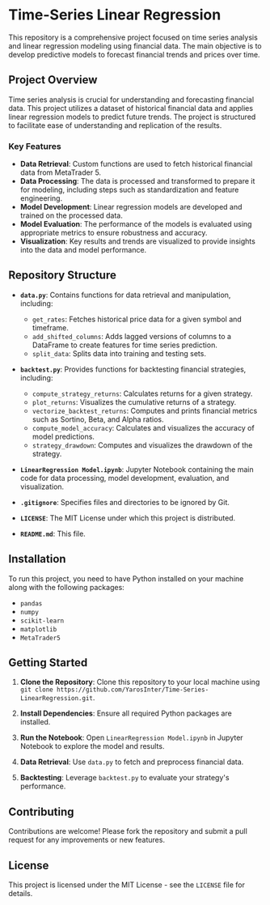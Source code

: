 # Time-Series Linear Regression

This repository is a comprehensive project focused on time series analysis and linear regression modeling using financial data. The main objective is to develop predictive models to forecast financial trends and prices over time.

## Project Overview

Time series analysis is crucial for understanding and forecasting financial data. This project utilizes a dataset of historical financial data and applies linear regression models to predict future trends. The project is structured to facilitate ease of understanding and replication of the results.

### Key Features

- **Data Retrieval**: Custom functions are used to fetch historical financial data from MetaTrader 5.
- **Data Processing**: The data is processed and transformed to prepare it for modeling, including steps such as standardization and feature engineering.
- **Model Development**: Linear regression models are developed and trained on the processed data.
- **Model Evaluation**: The performance of the models is evaluated using appropriate metrics to ensure robustness and accuracy.
- **Visualization**: Key results and trends are visualized to provide insights into the data and model performance.

## Repository Structure

- **`data.py`**: Contains functions for data retrieval and manipulation, including:
  - `get_rates`: Fetches historical price data for a given symbol and timeframe.
  - `add_shifted_columns`: Adds lagged versions of columns to a DataFrame to create features for time series prediction.
  - `split_data`: Splits data into training and testing sets.

- **`backtest.py`**: Provides functions for backtesting financial strategies, including:
  - `compute_strategy_returns`: Calculates returns for a given strategy.
  - `plot_returns`: Visualizes the cumulative returns of a strategy.
  - `vectorize_backtest_returns`: Computes and prints financial metrics such as Sortino, Beta, and Alpha ratios.
  - `compute_model_accuracy`: Calculates and visualizes the accuracy of model predictions.
  - `strategy_drawdown`: Computes and visualizes the drawdown of the strategy.

- **`LinearRegression Model.ipynb`**: Jupyter Notebook containing the main code for data processing, model development, evaluation, and visualization.

- **`.gitignore`**: Specifies files and directories to be ignored by Git.

- **`LICENSE`**: The MIT License under which this project is distributed.

- **`README.md`**: This file.

## Installation

To run this project, you need to have Python installed on your machine along with the following packages:

- `pandas`
- `numpy`
- `scikit-learn`
- `matplotlib`
- `MetaTrader5`

## Getting Started

1. **Clone the Repository**: Clone this repository to your local machine using `git clone https://github.com/YarosInter/Time-Series-LinearRegression.git`.

2. **Install Dependencies**: Ensure all required Python packages are installed.

3. **Run the Notebook**: Open `LinearRegression Model.ipynb` in Jupyter Notebook to explore the model and results.

4. **Data Retrieval**: Use `data.py` to fetch and preprocess financial data.

5. **Backtesting**: Leverage `backtest.py` to evaluate your strategy's performance.

## Contributing

Contributions are welcome! Please fork the repository and submit a pull request for any improvements or new features.

## License

This project is licensed under the MIT License - see the `LICENSE` file for details.

